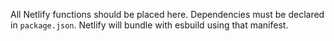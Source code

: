 All Netlify functions should be placed here.
Dependencies must be declared in `package.json`.
Netlify will bundle with esbuild using that manifest.
